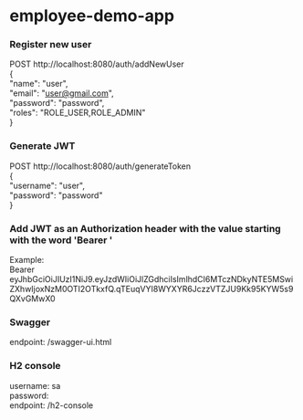 # employee-demo-app

### Register new user
POST http://localhost:8080/auth/addNewUser <br>
{ <br>
    "name": "user", <br>
    "email": "user@gmail.com", <br>
    "password": "password", <br>
    "roles": "ROLE_USER,ROLE_ADMIN" <br>
} 

### Generate JWT 
POST http://localhost:8080/auth/generateToken <br>
{ <br>
    "username": "user", <br>
    "password": "password" <br>
} <br>

### Add JWT as an Authorization header with the value starting with the word 'Bearer '
Example: <br>
Bearer eyJhbGciOiJIUzI1NiJ9.eyJzdWIiOiJlZGdhciIsImlhdCI6MTczNDkyNTE5MSwiZXhwIjoxNzM0OTI2OTkxfQ.qTEuqVYI8WYXYR6JczzVTZJU9Kk95KYW5s9QXvGMwX0 <br>

### Swagger
endpoint: /swagger-ui.html

### H2 console
username: sa  
password:  
endpoint: /h2-console
